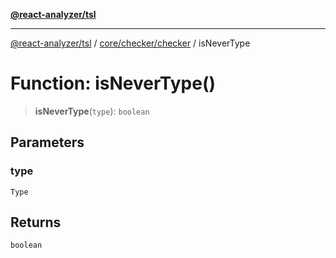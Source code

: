 [**@react-analyzer/tsl**](../../../../README.md)

***

[@react-analyzer/tsl](../../../../README.md) / [core/checker/checker](../README.md) / isNeverType

# Function: isNeverType()

> **isNeverType**(`type`): `boolean`

## Parameters

### type

`Type`

## Returns

`boolean`
